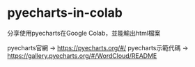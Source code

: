 # pyecharts-in-colab
分享使用pyecharts在Google Colab，並能輸出html檔案

pyecharts官網 -> https://pyecharts.org/#/
pyecharts示範代碼 -> https://gallery.pyecharts.org/#/WordCloud/README
